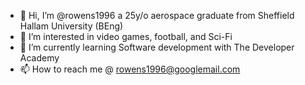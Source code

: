- 👋 Hi, I’m @rowens1996 a 25y/o aerospace graduate from Sheffield Hallam University (BEng)
- 👀 I’m interested in video games, football, and Sci-Fi
- 🌱 I’m currently learning Software development with The Developer Academy
- 📫 How to reach me @ rowens1996@googlemail.com
